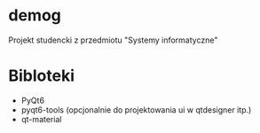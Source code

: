 # demog
Projekt studencki z przedmiotu "Systemy informatyczne"

# Bibloteki 

- PyQt6
- pyqt6-tools (opcjonalnie do projektowania ui w qtdesigner itp.)
- qt-material
